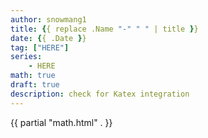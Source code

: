 ```yaml
---
author: snowmang1
title: {{ replace .Name "-" " " | title }}
date: {{ .Date }}
tag: ["HERE"]
series:
    - HERE
math: true
draft: true
description: check for Katex integration
---
```


{{ partial "math.html" . }}

<!---------------------- Body ---------------------->
